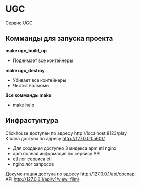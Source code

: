 # UGC
Сервис UGC

Комманды для запуска проекта
-

**make ugc_build_up**
- Поднимает все контейнеры
 
**make ugc_destroy**
- Убивает все контейнеры
- Чистит вольюмы

**Все комманды make**
- make help

Инфрастуктура
-
Clickhouse доступен по адресу http://localhost:8123/play  
Kibana достуна по адресу http://127.0.0.1:5601/  
- Для создания доступно 3 индекса apm etl nginx   
- apm полная информация по сервису API
- etl лог сервиса etl
- nginx лог запросов

Документация достуна по адресу http://127.0.0.1/api/openapi  
API http://127.0.0.1/api/v1/view_film/  
